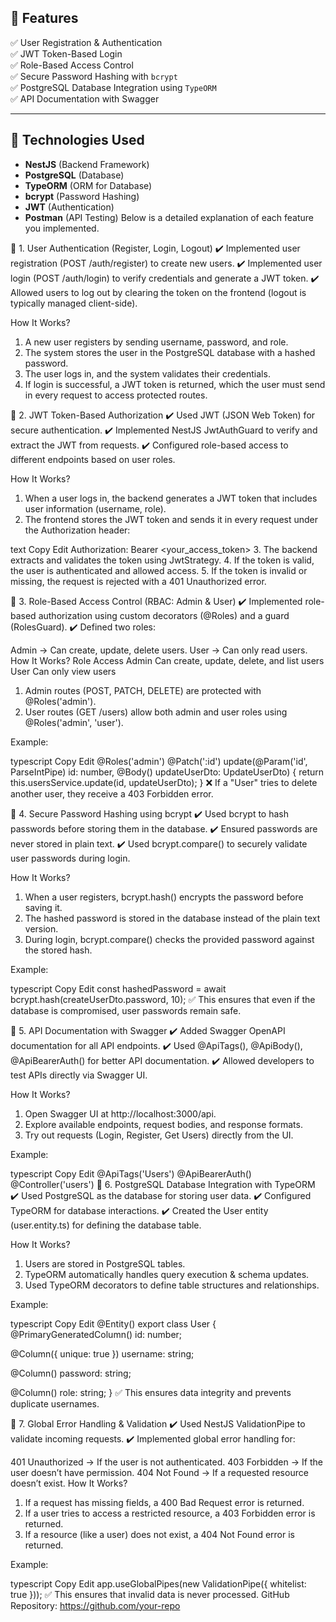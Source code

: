 ## **📌 Features**
✅ User Registration & Authentication  
✅ JWT Token-Based Login  
✅ Role-Based Access Control  
✅ Secure Password Hashing with `bcrypt`  
✅ PostgreSQL Database Integration using `TypeORM`  
✅ API Documentation with Swagger  

---

## **📌 Technologies Used**
- **NestJS** (Backend Framework)
- **PostgreSQL** (Database)
- **TypeORM** (ORM for Database)
- **bcrypt** (Password Hashing)
- **JWT** (Authentication)
- **Postman** (API Testing)
 Below is a detailed explanation of each feature you implemented.
 
📌 1. User Authentication (Register, Login, Logout)
✔️ Implemented user registration (POST /auth/register) to create new users.
✔️ Implemented user login (POST /auth/login) to verify credentials and generate a JWT token.
✔️ Allowed users to log out by clearing the token on the frontend (logout is typically managed client-side).

How It Works?
1. A new user registers by sending username, password, and role.
2. The system stores the user in the PostgreSQL database with a hashed password.
3. The user logs in, and the system validates their credentials.
4. If login is successful, a JWT token is returned, which the user must send in every request to access protected routes.

📌 2. JWT Token-Based Authorization
✔️ Used JWT (JSON Web Token) for secure authentication.
✔️ Implemented NestJS JwtAuthGuard to verify and extract the JWT from requests.
✔️ Configured role-based access to different endpoints based on user roles.

How It Works?
1. When a user logs in, the backend generates a JWT token that includes user information (username, role).
2. The frontend stores the JWT token and sends it in every request under the Authorization header:

text
Copy
Edit
Authorization: Bearer <your_access_token>
3. The backend extracts and validates the token using JwtStrategy.
4. If the token is valid, the user is authenticated and allowed access.
5. If the token is invalid or missing, the request is rejected with a 401 Unauthorized error.

📌 3. Role-Based Access Control (RBAC: Admin & User)
✔️ Implemented role-based authorization using custom decorators (@Roles) and a guard (RolesGuard).
✔️ Defined two roles:

Admin → Can create, update, delete users.
User → Can only read users.
How It Works?
Role	Access
Admin	Can create, update, delete, and list users
User	Can only view users
1. Admin routes (POST, PATCH, DELETE) are protected with @Roles('admin').
2. User routes (GET /users) allow both admin and user roles using @Roles('admin', 'user').

Example:

typescript
Copy
Edit
@Roles('admin') 
@Patch(':id') 
update(@Param('id', ParseIntPipe) id: number, @Body() updateUserDto: UpdateUserDto) { 
    return this.usersService.update(id, updateUserDto);
}
❌ If a "User" tries to delete another user, they receive a 403 Forbidden error.

📌 4. Secure Password Hashing using bcrypt
✔️ Used bcrypt to hash passwords before storing them in the database.
✔️ Ensured passwords are never stored in plain text.
✔️ Used bcrypt.compare() to securely validate user passwords during login.

How It Works?
1. When a user registers, bcrypt.hash() encrypts the password before saving it.
2. The hashed password is stored in the database instead of the plain text version.
3. During login, bcrypt.compare() checks the provided password against the stored hash.

Example:

typescript
Copy
Edit
const hashedPassword = await bcrypt.hash(createUserDto.password, 10);
✅ This ensures that even if the database is compromised, user passwords remain safe.

📌 5. API Documentation with Swagger
✔️ Added Swagger OpenAPI documentation for all API endpoints.
✔️ Used @ApiTags(), @ApiBody(), @ApiBearerAuth() for better API documentation.
✔️ Allowed developers to test APIs directly via Swagger UI.

How It Works?
1. Open Swagger UI at http://localhost:3000/api.
2. Explore available endpoints, request bodies, and response formats.
3. Try out requests (Login, Register, Get Users) directly from the UI.

Example:

typescript
Copy
Edit
@ApiTags('Users')
@ApiBearerAuth()
@Controller('users')
📌 6. PostgreSQL Database Integration with TypeORM
✔️ Used PostgreSQL as the database for storing user data.
✔️ Configured TypeORM for database interactions.
✔️ Created the User entity (user.entity.ts) for defining the database table.

How It Works?
1. Users are stored in PostgreSQL tables.
2. TypeORM automatically handles query execution & schema updates.
3. Used TypeORM decorators to define table structures and relationships.

Example:

typescript
Copy
Edit
@Entity()
export class User {
  @PrimaryGeneratedColumn()
  id: number;

  @Column({ unique: true })
  username: string;

  @Column()
  password: string;

  @Column()
  role: string;
}
✅ This ensures data integrity and prevents duplicate usernames.

📌 7. Global Error Handling & Validation
✔️ Used NestJS ValidationPipe to validate incoming requests.
✔️ Implemented global error handling for:

401 Unauthorized → If the user is not authenticated.
403 Forbidden → If the user doesn’t have permission.
404 Not Found → If a requested resource doesn’t exist.
How It Works?
1. If a request has missing fields, a 400 Bad Request error is returned.
2. If a user tries to access a restricted resource, a 403 Forbidden error is returned.
3. If a resource (like a user) does not exist, a 404 Not Found error is returned.

Example:

typescript
Copy
Edit
app.useGlobalPipes(new ValidationPipe({ whitelist: true }));
✅ This ensures that invalid data is never processed.
GitHub Repository: https://github.com/your-repo